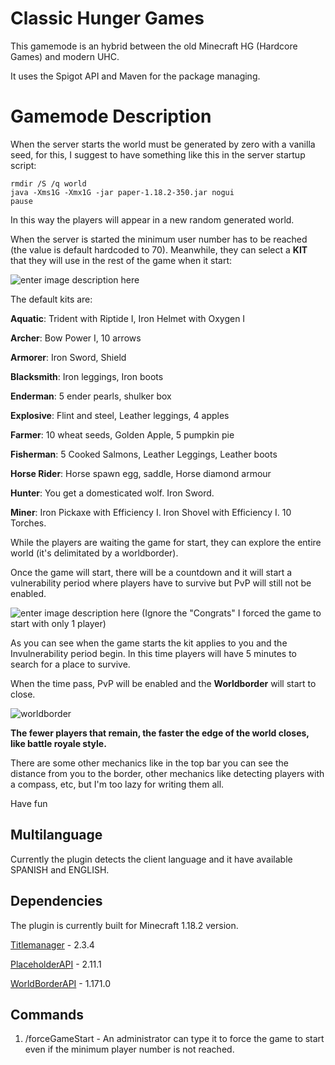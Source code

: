 # Classic Hunger Games

This gamemode is an hybrid between the old Minecraft HG (Hardcore Games) and modern UHC.

It uses the Spigot API and Maven for the package managing.

# Gamemode Description

When the server starts the world must be generated by zero with a vanilla seed, for this, I suggest to have something like this in the server startup script:

    rmdir /S /q world
    java -Xms1G -Xmx1G -jar paper-1.18.2-350.jar nogui
    pause

In this way the players will appear in a new random generated world.

When the server is started the minimum user number has to be reached (the value is default hardcoded to 70). Meanwhile, they can select a **KIT** that they will use in the rest of the game when it start:

![enter image description here](https://i.gyazo.com/f64c447a10cbbdd9d6043488c74f3d3d.png)


The default kits are:

**Aquatic**: Trident with Riptide I, Iron Helmet with Oxygen I

**Archer**: Bow Power I, 10 arrows

**Armorer**: Iron Sword, Shield

**Blacksmith**: Iron leggings, Iron boots

**Enderman**: 5 ender pearls, shulker box

**Explosive**: Flint and steel, Leather leggings, 4 apples

**Farmer**: 10 wheat seeds, Golden Apple, 5 pumpkin pie

**Fisherman**: 5 Cooked Salmons, Leather Leggings, Leather boots

**Horse Rider**: Horse spawn egg, saddle, Horse diamond armour

**Hunter**: You get a domesticated wolf. Iron Sword.

**Miner**: Iron Pickaxe with Efficiency I. Iron Shovel with Efficiency I. 10 Torches.


While the players are waiting the game for start, they can explore the entire world (it's delimitated by a worldborder).

Once the game will start, there will be a countdown and it will start a vulnerability period where players have to survive but PvP will still not be enabled.

![enter image description here](https://i.gyazo.com/100367626a8c67499bfb732378988fc0.png)
(Ignore the "Congrats" I forced the game to start with only 1 player)

As you can see when the game starts the kit applies to you and the Invulnerability period begin. In this time players will have 5 minutes to search for a place to survive.

When the time pass, PvP will be enabled and the **Worldborder** will start to close.

![worldborder](https://i.gyazo.com/8bf4622db49c83a8c9dcb5b54e360523.png)

**The fewer players that remain, the faster the edge of the world closes, like battle royale style.**

There are some other mechanics like in the top bar you can see the distance from you to the border, other mechanics like detecting players with a compass, etc, but I'm too lazy for writing them all.

Have fun

## Multilanguage

Currently the plugin detects the client language and it have available SPANISH and ENGLISH.

## Dependencies

The plugin is currently built for Minecraft 1.18.2 version.

[Titlemanager](https://www.spigotmc.org/resources/titlemanager.1049/) - 2.3.4

[PlaceholderAPI](https://www.spigotmc.org/resources/placeholderapi.6245/) - 2.11.1

[WorldBorderAPI](https://www.spigotmc.org/resources/player-worldborder-api.67734/) - 1.171.0

## Commands

 1. /forceGameStart - An administrator can type it to force the game to start even if the minimum player number is not reached.


